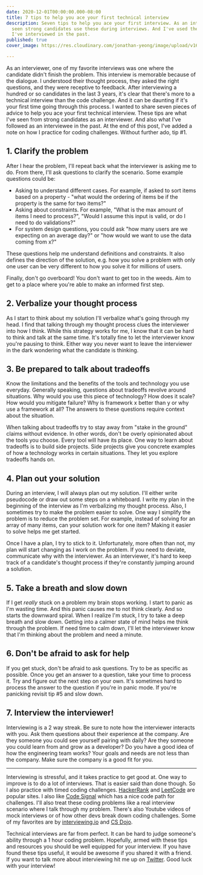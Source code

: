```yaml
---
date: 2020-12-01T00:00:00.000-08:00
title: 7 tips to help you ace your first technical interview
description: Seven tips to help you ace your first interview. As an interviewer, I've
  seen strong candidates use these during interviews. And I've used these tips when
  I've interviewed in the past.
published: true
cover_image: https://res.cloudinary.com/jonathan-yeong/image/upload/v1606927217/personal-blog/cover_images/7-tips-cover-img-sq_zctwht.jpg

---
```

As an interviewer, one of my favorite interviews was one where the candidate didn't finish the problem. This interview is memorable because of the dialogue. I understood their thought process, they asked the right questions, and they were receptive to feedback. After interviewing a hundred or so candidates in the last 3 years, it's clear that there's more to a technical interview than the code challenge. And it can be daunting if it's your first time going through this process. I wanted to share seven pieces of advice to help you ace your first technical interview. These tips are what I've seen from strong candidates as an interviewer. And also what I've followed as an interviewee in the past. At the end of this post, I've added a note on how I practice for coding challenges. Without further ado, tip #1.

## 1. Clarify the problem

After I hear the problem, I'll repeat back what the interviewer is asking me to do. From there, I'll ask questions to clarify the scenario. Some example questions could be:

* Asking to understand different cases. For example, if asked to sort items based on a property - "what would the ordering of items be if the property is the same for two items?"
* Asking about constraints. For example, "What is the max amount of items I need to process?", "Would I assume this input is valid, or do I need to do validations?"
* For system design questions, you could ask "how many users are we expecting on an average day?" or "how would we want to use the data coming from x?"

These questions help me understand definitions and constraints. It also defines the direction of the solution, e.g. how you solve a problem with only one user can be very different to how you solve it for millions of users.

Finally, don't go overboard! You don't want to get too in the weeds. Aim to get to a place where you're able to make an informed first step.

## 2. Verbalize your thought process

As I start to think about my solution I'll verbalize what's going through my head. I find that talking through my thought process clues the interviewer into how I think. While this strategy works for me, I know that it can be hard to think and talk at the same time. It's totally fine to let the interviewer know you're pausing to think. Either way you never want to leave the interviewer in the dark wondering what the candidate is thinking.

## 3. Be prepared to talk about tradeoffs

Know the limitations and the benefits of the tools and technology you use everyday. Generally speaking, questions about tradeoffs revolve around situations. Why would you use this piece of technology? How does it scale? How would you mitigate failure? Why is framework x better than y or why use a framework at all? The answers to these questions require context about the situation.

When talking about tradeoffs try to stay away from "stake in the ground" claims without evidence. In other words, don't be overly opinionated about the tools you choose. Every tool will have its place. One way to learn about tradeoffs is to build side projects. Side projects give you concrete examples of how a technology works in certain situations. They let you explore tradeoffs hands on.

## 4. Plan out your solution

During an interview, I will always plan out my solution. I'll either write pseudocode or draw out some steps on a whiteboard. I write my plan in the beginning of the interview as I'm verbalizing my thought process. Also, I sometimes try to make the problem easier to solve. One way I simplify the problem is to reduce the problem set. For example, instead of solving for an array of many items, can your solution work for one item? Making it easier to solve helps me get started.

Once I have a plan, I try to stick to it. Unfortunately, more often than not, my plan will start changing as I work on the problem. If you need to deviate, communicate why with the interviewer. As an interviewer, it's hard to keep track of a candidate's thought process if they're constantly jumping around a solution.

## 5. Take a breath and slow down

If I get _really_ stuck on a problem my brain stops working. I start to panic as I'm wasting time. And this panic causes me to not think clearly. And so starts the downward spiral. When I realize I'm stuck, I try to take a deep breath and slow down. Getting into a calmer state of mind helps me think through the problem. If need time to calm down, I'll let the interviewer know that I'm thinking about the problem and need a minute.

## 6. Don't be afraid to ask for help

If you get stuck, don't be afraid to ask questions. Try to be as specific as possible. Once you get an answer to a question, take your time to process it. Try and figure out the next step on your own. It's sometimes hard to process the answer to the question if you're in panic mode. If you're panicking revisit tip #5 and slow down.

## 7. Interview the interviewer!

Interviewing is a 2 way streak. Be sure to note how the interviewer interacts with you. Ask them questions about their experience at the company. Are they someone you could see yourself pairing with daily? Are they someone you could learn from and grow as a developer? Do you have a good idea of how the engineering team works? Your goals and needs are not less than the company. Make sure the company is a good fit for you.

***

Interviewing is stressful, and it takes practice to get good at. One way to improve is to do a lot of interviews. That is easier said than done though. So I also practice with timed coding challenges. [HackerRank](https://www.hackerrank.com/) and [LeetCode](https://leetcode.com/) are popular sites. I also like [Code Signal](https://codesignal.com/developers/) which has a nice code path for challenges. I'll also treat these coding problems like a real interview scenario where I talk through my problem. There's also Youtube videos of mock interviews or of how other devs break down coding challenges. Some of my favorites are by [interviewing.io](https://www.youtube.com/watch?v=XXLVi2y2GrY) and [CS Dojo](https://www.youtube.com/watch?v=GBuHSRDGZBY).

Technical interviews are far from perfect. It can be hard to judge someone's ability through a 1 hour coding problem. Hopefully, armed with these tips and resources you should be well equipped for your interview. If you have found these tips useful, it would be awesome if you shared it with a friend. If you want to talk more about interviewing hit me up on [Twitter](https://twitter.com/JonoYeong "Twitter"). Good luck with your interview!